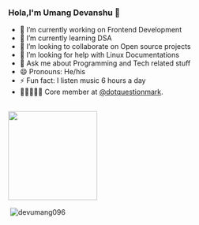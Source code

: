 ### Hola,I'm Umang Devanshu 👋

- 🔭 I’m currently working on Frontend Development
- 🌱 I’m currently learning DSA
- 👯 I’m looking to collaborate on Open source projects
- 🤔 I’m looking for help with Linux Documentations
- 💬 Ask me about Programming and Tech related stuff
- 😄 Pronouns: He/his
- ⚡ Fun fact: I listen music 6 hours a day
- 🧑🏻‍🤝‍🧑🏾 Core member at [@dotquestionmark](https://www.linkedin.com/company/dot-questionmark).

<br>
<a href="https://github.com/devumang096">
  <img height="180em" src="https://github-readme-streak-stats.herokuapp.com/?user=devumang096&" />
</a>
<br>

<p>&nbsp;<img align="center" src="https://github-readme-stats.vercel.app/api?username=devumang096&show_icons=true&locale=en" alt="devumang096" /></p>
